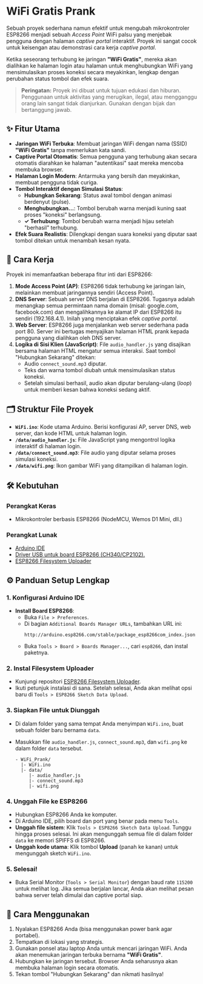 # WiFi Gratis Prank

Sebuah proyek sederhana namun efektif untuk mengubah mikrokontroler ESP8266 menjadi sebuah *Access Point* WiFi palsu yang menjebak pengguna dengan halaman *captive portal* interaktif. Proyek ini sangat cocok untuk keisengan atau demonstrasi cara kerja *captive portal*.

Ketika seseorang terhubung ke jaringan **"WiFi Gratis"**, mereka akan dialihkan ke halaman login atau halaman untuk menghubungkan WiFi yang mensimulasikan proses koneksi secara meyakinkan, lengkap dengan perubahan status tombol dan efek suara.

> **Peringatan:** Proyek ini dibuat untuk tujuan edukasi dan hiburan. Penggunaan untuk aktivitas yang merugikan, ilegal, atau mengganggu orang lain sangat tidak dianjurkan. Gunakan dengan bijak dan bertanggung jawab.

## ✨ Fitur Utama

* **Jaringan WiFi Terbuka**: Membuat jaringan WiFi dengan nama (SSID) **"WiFi Gratis"** tanpa memerlukan kata sandi.
* **Captive Portal Otomatis**: Semua pengguna yang terhubung akan secara otomatis diarahkan ke halaman "autentikasi" saat mereka mencoba membuka browser.
* **Halaman Login Modern**: Antarmuka yang bersih dan meyakinkan, membuat pengguna tidak curiga.
* **Tombol Interaktif dengan Simulasi Status**:
    * **Hubungkan Sekarang**: Status awal tombol dengan animasi berdenyut (pulse).
    * **Menghubungkan...**: Tombol berubah warna menjadi kuning saat proses "koneksi" berlangsung.
    * **✓ Terhubung**: Tombol berubah warna menjadi hijau setelah "berhasil" terhubung.
* **Efek Suara Realistis**: Dilengkapi dengan suara koneksi yang diputar saat tombol ditekan untuk menambah kesan nyata.

## 🔧 Cara Kerja

Proyek ini memanfaatkan beberapa fitur inti dari ESP8266:

1.  **Mode Access Point (AP)**: ESP8266 tidak terhubung ke jaringan lain, melainkan membuat jaringannya sendiri (Access Point).
2.  **DNS Server**: Sebuah server DNS berjalan di ESP8266. Tugasnya adalah menangkap semua permintaan nama domain (misal: google.com, facebook.com) dan mengalihkannya ke alamat IP dari ESP8266 itu sendiri (192.168.4.1). Inilah yang menciptakan efek *captive portal*.
3.  **Web Server**: ESP8266 juga menjalankan web server sederhana pada port 80. Server ini bertugas menyajikan halaman HTML prank kepada pengguna yang dialihkan oleh DNS server.
4.  **Logika di Sisi Klien (JavaScript)**: File `audio_handler.js` yang disajikan bersama halaman HTML mengatur semua interaksi. Saat tombol "Hubungkan Sekarang" ditekan:
    * Audio `connect_sound.mp3` diputar.
    * Teks dan warna tombol diubah untuk mensimulasikan status koneksi.
    * Setelah simulasi berhasil, audio akan diputar berulang-ulang (*loop*) untuk memberi kesan bahwa koneksi sedang aktif.

## 🗂️ Struktur File Proyek

* **`WiFi.ino`**: Kode utama Arduino. Berisi konfigurasi AP, server DNS, web server, dan kode HTML untuk halaman login.
* **`/data/audio_handler.js`**: File JavaScript yang mengontrol logika interaktif di halaman login.
* **`/data/connect_sound.mp3`**: File audio yang diputar selama proses simulasi koneksi.
* **`/data/wifi.png`**: Ikon gambar WiFi yang ditampilkan di halaman login.

## 🛠️ Kebutuhan

### Perangkat Keras
* Mikrokontroler berbasis ESP8266 (NodeMCU, Wemos D1 Mini, dll.)

### Perangkat Lunak
* [Arduino IDE](https://www.arduino.cc/en/software)
* [Driver USB untuk board ESP8266 (CH340/CP2102).](https://www.wch-ic.com/downloads/ch341ser_exe.html)
* [ESP8266 Filesystem Uploader](https://github.com/esp8266/arduino-esp8266fs-plugin)

## ⚙️ Panduan Setup Lengkap

### 1. Konfigurasi Arduino IDE
* **Install Board ESP8266**:
    * Buka `File > Preferences`.
    * Di bagian `Additional Boards Manager URLs`, tambahkan URL ini:
        ```
        http://arduino.esp8266.com/stable/package_esp8266com_index.json
        ```
    * Buka `Tools > Board > Boards Manager...`, cari `esp8266`, dan instal paketnya.

### 2. Instal Filesystem Uploader
* Kunjungi repositori [ESP8266 Filesystem Uploader](https.://github.com/esp8266/arduino-esp8266fs-plugin).
* Ikuti petunjuk instalasi di sana. Setelah selesai, Anda akan melihat opsi baru di `Tools > ESP8266 Sketch Data Upload`.

### 3. Siapkan File untuk Diunggah
* Di dalam folder yang sama tempat Anda menyimpan `WiFi.ino`, buat sebuah folder baru bernama `data`.
* Masukkan file `audio_handler.js`, `connect_sound.mp3`, dan `wifi.png` ke dalam folder `data` tersebut.

    ```
    - WiFi_Prank/
      |- WiFi.ino
      |- data/
         |- audio_handler.js
         |- connect_sound.mp3
         |- wifi.png
    ```

### 4. Unggah File ke ESP8266
* Hubungkan ESP8266 Anda ke komputer.
* Di Arduino IDE, pilih board dan port yang benar pada menu `Tools`.
* **Unggah file sistem**: Klik `Tools > ESP8266 Sketch Data Upload`. Tunggu hingga proses selesai. Ini akan mengunggah semua file di dalam folder `data` ke memori SPIFFS di ESP8266.
* **Unggah kode utama**: Klik tombol **Upload** (panah ke kanan) untuk mengunggah sketch `WiFi.ino`.

### 5. Selesai!
* Buka Serial Monitor (`Tools > Serial Monitor`) dengan baud rate `115200` untuk melihat log. Jika semua berjalan lancar, Anda akan melihat pesan bahwa server telah dimulai dan captive portal siap.

## 🚀 Cara Menggunakan

1.  Nyalakan ESP8266 Anda (bisa menggunakan power bank agar portabel).
2.  Tempatkan di lokasi yang strategis.
3.  Gunakan ponsel atau laptop Anda untuk mencari jaringan WiFi. Anda akan menemukan jaringan terbuka bernama **"WiFi Gratis"**.
4.  Hubungkan ke jaringan tersebut. Browser Anda seharusnya akan membuka halaman login secara otomatis.
5.  Tekan tombol "Hubungkan Sekarang" dan nikmati hasilnya!
